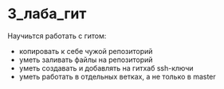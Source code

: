 # 3_лаба_гит

Научиьтся работать с гитом:
- копировать к себе чужой репозиторий
- уметь заливать файлы на репозиторий
- уметь создавать и добавлять на гитхаб ssh-ключи
- уметь работать в отдельных ветках, а не только в master

